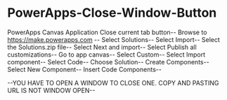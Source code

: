 # PowerApps-Close-Window-Button
PowerApps Canvas Application Close current tab button--
Browse to https://make.powerapps.com --
Select Solutions--
Select Import--
Select the Solutions.zip file--
Select Next and import--
Select Publish all customizations--
Go to app canvas--
Select Custom--
Select Import component--
Select Code--
Choose Solution--
Create Components--
Select New Component--
Insert Code Components--

--YOU HAVE TO OPEN A WINDOW TO CLOSE ONE. COPY AND PASTING URL IS NOT WINDOW OPEN--
